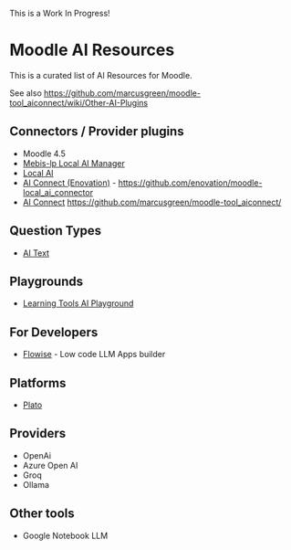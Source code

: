This is a Work In Progress!

# Moodle AI Resources

This is a curated list of AI Resources for Moodle.

 See also https://github.com/marcusgreen/moodle-tool_aiconnect/wiki/Other-AI-Plugins

## Connectors / Provider plugins
* Moodle 4.5
* [Mebis-lp Local AI Manager](mebis-lp_moodle-local_ai_manager.md)
* [Local AI](mhughes2k-local_ai.md)
* [AI Connect (Enovation)](enovation-tool_ai_connect)  - https://github.com/enovation/moodle-local_ai_connector
* [AI Connect](marcusgreen-tool_aiconnect) https://github.com/marcusgreen/moodle-tool_aiconnect/


## Question Types
* [AI Text](marcusgreen-moodle-qtype_aitext.md)

## Playgrounds
* [Learning Tools AI Playground](brianlmerritt-learning_tools_ai_playground.md)

## For Developers
 * [Flowise](https://flowiseai.com/) - Low code LLM Apps builder


 ## Platforms
 * [Plato](https://www.plato.ac/)

 ## Providers
 * OpenAi
 * Azure Open AI
 * Groq
 * Ollama

 ## Other tools
 * Google Notebook LLM
